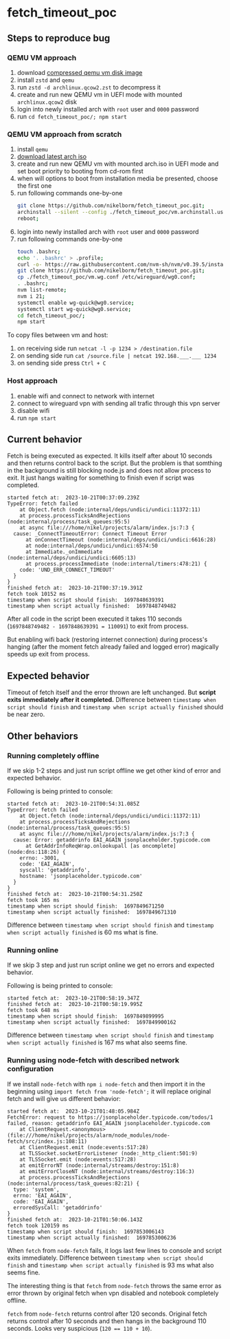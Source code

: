 # fetch_timeout_poc

## Steps to reproduce bug

### QEMU VM approach

1. download [compressed qemu vm disk image](https://mega.nz/file/rKBAyRIB#LOBRCBkbilBIiGbu_bkGFxERaK1hP-Wsch0f2SdSfiI)
2. install `zstd` and `qemu`
3. run `zstd -d archlinux.qcow2.zst` to decompress it
4. create and run new QEMU vm in UEFI mode with mounted `archlinux.qcow2` disk
5. login into newly installed arch with `root` user and `0000` password
6. run `cd fetch_timeout_poc/; npm start`

### QEMU VM approach from scratch

1. install `qemu`
2. [download latest arch iso](https://archlinux.org/download/)
3. create and run new QEMU vm with mounted arch.iso in UEFI mode and set boot priority to booting from cd-rom first
4. when will options to boot from installation media be presented, choose the first one
5. run following commands one-by-one
   ```bash
   git clone https://github.com/nikelborm/fetch_timeout_poc.git;
   archinstall --silent --config ./fetch_timeout_poc/vm.archinstall.user_configuration.json --creds ./fetch_timeout_poc/vm.archinstall.user_credentials.json;
   reboot;
   ```
6. login into newly installed arch with `root` user and `0000` password
7. run following commands one-by-one
   ```bash
   touch .bashrc;
   echo '. .bashrc' > .profile;
   curl -o- https://raw.githubusercontent.com/nvm-sh/nvm/v0.39.5/install.sh | bash;
   git clone https://github.com/nikelborm/fetch_timeout_poc.git;
   cp ./fetch_timeout_poc/vm.wg.conf /etc/wireguard/wg0.conf;
   . .bashrc;
   nvm list-remote;
   nvm i 21;
   systemctl enable wg-quick@wg0.service;
   systemctl start wg-quick@wg0.service;
   cd fetch_timeout_poc/;
   npm start
   ```


To copy files between vm and host:
1. on receiving side run `netcat -l -p 1234 > /destination.file`
2. on sending side run `cat /source.file | netcat 192.168.___.___ 1234`
3. on sending side press `Ctrl + C`

### Host approach

1. enable wifi and connect to network with internet
2. connect to wireguard vpn with sending all trafic through this vpn server
3. disable wifi
4. run `npm start`

## Current behavior

Fetch is being executed as expected. It kills itself after about 10 seconds and then returns control back to the script.
But the problem is that somthing in the background is still blocking node.js and does not allow process to exit. It just hangs waiting for something to finish even if script was completed.

```plaintext
started fetch at:  2023-10-21T00:37:09.239Z
TypeError: fetch failed
    at Object.fetch (node:internal/deps/undici/undici:11372:11)
    at process.processTicksAndRejections (node:internal/process/task_queues:95:5)
    at async file:///home/nikel/projects/alarm/index.js:7:3 {
  cause: _ConnectTimeoutError: Connect Timeout Error
      at onConnectTimeout (node:internal/deps/undici/undici:6616:28)
      at node:internal/deps/undici/undici:6574:50
      at Immediate._onImmediate (node:internal/deps/undici/undici:6605:13)
      at process.processImmediate (node:internal/timers:478:21) {
    code: 'UND_ERR_CONNECT_TIMEOUT'
  }
}
finished fetch at:  2023-10-21T00:37:19.391Z
fetch took 10152 ms
timestamp when script should finish:  1697848639391
timestamp when script actually finished:  1697848749482
```

After all code in the script been executed it takes 110 seconds (`1697848749482 - 1697848639391 = 110091`) to exit from process.

But enabling wifi back (restoring internet connection) during process's hanging (after the moment fetch already failed and logged error) magically speeds up exit from process.

## Expected behavior

Timeout of fetch itself and the error thrown are left unchanged. But **script exits immediately after it completed.** Difference between `timestamp when script should finish` and `timestamp when script actually finished` should be near zero.

## Other behaviors

### Running completely offline

If we skip 1-2 steps and just run script offline we get other kind of error and expected behavior.

Following is being printed to console:

```plaintext
started fetch at:  2023-10-21T00:54:31.085Z
TypeError: fetch failed
    at Object.fetch (node:internal/deps/undici/undici:11372:11)
    at process.processTicksAndRejections (node:internal/process/task_queues:95:5)
    at async file:///home/nikel/projects/alarm/index.js:7:3 {
  cause: Error: getaddrinfo EAI_AGAIN jsonplaceholder.typicode.com
      at GetAddrInfoReqWrap.onlookupall [as oncomplete] (node:dns:118:26) {
    errno: -3001,
    code: 'EAI_AGAIN',
    syscall: 'getaddrinfo',
    hostname: 'jsonplaceholder.typicode.com'
  }
}
finished fetch at:  2023-10-21T00:54:31.250Z
fetch took 165 ms
timestamp when script should finish:  1697849671250
timestamp when script actually finished:  1697849671310
```

Difference between `timestamp when script should finish` and `timestamp when script actually finished` is 60 ms what is fine.

### Running online

If we skip 3 step and just run script online we get no errors and expected behavior.

Following is being printed to console:

```plaintext
started fetch at:  2023-10-21T00:58:19.347Z
finished fetch at:  2023-10-21T00:58:19.995Z
fetch took 648 ms
timestamp when script should finish:  1697849899995
timestamp when script actually finished:  1697849900162
```

Difference between `timestamp when script should finish` and `timestamp when script actually finished` is 167 ms what also seems fine.

### Running using node-fetch with described network configuration

If we install `node-fetch` with `npm i node-fetch` and then import it in the beginning using `import fetch from 'node-fetch';` it will replace original fetch and will give us different behavior:

```plaintext
started fetch at:  2023-10-21T01:48:05.984Z
FetchError: request to https://jsonplaceholder.typicode.com/todos/1 failed, reason: getaddrinfo EAI_AGAIN jsonplaceholder.typicode.com
    at ClientRequest.<anonymous> (file:///home/nikel/projects/alarm/node_modules/node-fetch/src/index.js:108:11)
    at ClientRequest.emit (node:events:517:28)
    at TLSSocket.socketErrorListener (node:_http_client:501:9)
    at TLSSocket.emit (node:events:517:28)
    at emitErrorNT (node:internal/streams/destroy:151:8)
    at emitErrorCloseNT (node:internal/streams/destroy:116:3)
    at process.processTicksAndRejections (node:internal/process/task_queues:82:21) {
  type: 'system',
  errno: 'EAI_AGAIN',
  code: 'EAI_AGAIN',
  erroredSysCall: 'getaddrinfo'
}
finished fetch at:  2023-10-21T01:50:06.143Z
fetch took 120159 ms
timestamp when script should finish:  1697853006143
timestamp when script actually finished:  1697853006236
```

When `fetch` from `node-fetch` fails, it logs last few lines to console and script exits immediately. Difference between `timestamp when script should finish` and `timestamp when script actually finished` is 93 ms what also seems fine.

The interesting thing is that `fetch` from `node-fetch` throws the same error as error thrown by original fetch when vpn disabled and notebook completely offline.

`fetch` from `node-fetch` returns control after 120 seconds. Original fetch returns control after 10 seconds and then hangs in the background 110 seconds. Looks very suspicious (`120 == 110 + 10`).
